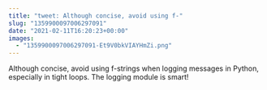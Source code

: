 ```yaml
---
title: "tweet: Although concise, avoid using f-"
slug: "1359900097006297091"
date: "2021-02-11T16:20:23+00:00"
images:
  - "1359900097006297091-Et9V0bkVIAYHmZi.png"
---
```

Although concise, avoid using f-strings when logging messages in Python, especially in tight loops. The logging module is smart! 